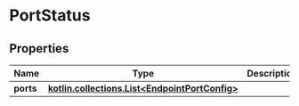 # PortStatus

## Properties

| Name      | Type                                                                           | Description | Notes      |
|-----------|--------------------------------------------------------------------------------|-------------|------------|
| **ports** | [**kotlin.collections.List&lt;EndpointPortConfig&gt;**](EndpointPortConfig.md) |             | [optional] |



